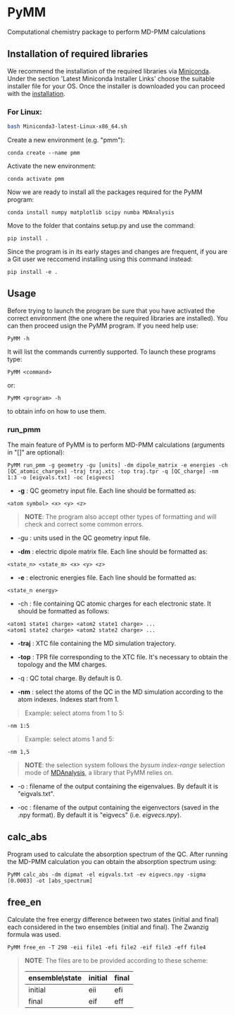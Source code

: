 # PyMM

Computational chemistry package to perform MD-PMM calculations

## Installation of required libraries

We recommend the installation of the required libraries via [Miniconda](https://docs.conda.io/en/latest/miniconda.html).
Under the section 'Latest Miniconda Installer Links' choose the suitable installer file for your OS.
Once the installer is downloaded you can proceed with the [installation](https://conda.io/projects/conda/en/latest/user-guide/install/index.html).

### For Linux:

```bash
bash Miniconda3-latest-Linux-x86_64.sh
```

Create a new environment (e.g. "pmm"):

```
conda create --name pmm
```

Activate the new environment:

```
conda activate pmm
```

Now we are ready to install all the packages required for the PyMM program:

```
conda install numpy matplotlib scipy numba MDAnalysis
```

Move to the folder that contains setup.py and use the command:

```
pip install .
```

Since the program is in its early stages and changes are frequent, if you are a Git user we reccomend installing using this command instead:

```
pip install -e .
```

## Usage

Before trying to launch the program be sure that you have activated the correct environment (the one where the required libraries are installed).
You can then proceed usign the PyMM program.
If you need help use:

```
PyMM -h
```

It will list the commands currently supported. To launch these programs type:

```
PyMM <command>
```

or:

```
PyMM <program> -h
```

to obtain info on how to use them.

### run_pmm

The main feature of PyMM is to perform MD-PMM calculations (arguments in "[]" are optional):

```
PyMM run_pmm -g geometry -gu [units] -dm dipole_matrix -e energies -ch [QC_atomic_charges] -traj traj.xtc -top traj.tpr -q [QC_charge] -nm 1:3 -o [eigvals.txt] -oc [eigvecs]
```

* **-g** : QC geometry input file. Each line should be formatted as:
 
```
<atom symbol> <x> <y> <z> 
```

> **NOTE**: The program also accept other types of formatting and will check and correct some common errors.

* -gu : units used in the QC geometry input file.

* **-dm** : electric dipole matrix file. Each line should be formatted as:

```
<state_n> <state_m> <x> <y> <z>
```

* **-e** : electronic energies file. Each line should be formatted as:

```
<state_n energy>
```

* -ch : file containing QC atomic charges for each electronic state. It should be formatted as follows:

```
<atom1 state1 charge> <atom2 state1 charge> ...
<atom1 state2 charge> <atom2 state2 charge> ...
```

* **-traj** : XTC file containing the MD simulation trajectory.

* **-top** : TPR file corresponding to the XTC file. It's necessary to obtain the topology and the MM charges.

* -q : QC total charge. By default is 0.

* **-nm** : select the atoms of the QC in the MD simulation according to the atom indexes. Indexes start from 1. 

> Example: select atoms from 1 to 5: 

```
-nm 1:5
```

> Example: select atoms 1 and 5:

```
-nm 1,5
```

> **NOTE**: the selection system follows the <em>bysum index-range</em> selection mode of [MDAnalysis](https://docs.mdanalysis.org/stable/documentation_pages/selections.html), a library that PyMM relies on.

* -o : filename of the output containing the eigenvalues. By default it is "eigvals.txt".

* -oc : filename of the output containing the eigenvectors (saved in the .npy format). By default it is "eigvecs" (i.e. <em>eigvecs.npy</em>).


## calc_abs

Program used to calculate the absorption spectrum of the QC. After running the MD-PMM calculation you can obtain the absorption spectrum using:

```
PyMM calc_abs -dm dipmat -el eigvals.txt -ev eigvecs.npy -sigma [0.0003] -ot [abs_spectrum]
```

## free_en

Calculate the free energy difference between two states (initial and final) each considered in the two ensembles (initial and final). The Zwanzig formula was used.

```
PyMM free_en -T 298 -eii file1 -efi file2 -eif file3 -eff file4
```

> **NOTE**: The files are to be provided according to these scheme:
>
> | ensemble\state | initial |  final  | 
> |----------------|---------|---------|
> |    initial     |   eii   |   efi   |
> |    final       |   eif   |   eff   |